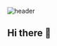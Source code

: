 ![header](https://capsule-render.vercel.app/api?type=wave&color=auto&height=300&section=header&text=Hello%20world!&fontSize=90)
## Hi there 👋



<!--
**Jeon-Jiho/Jeon-jiho** is a ✨ _special_ ✨ repository because its `README.md` (this file) appears on your GitHub profile.

Here are some ideas to get you started:

- 🔭 I’m currently working on ...
- 🌱 I’m currently learning ...
- 👯 I’m looking to collaborate on ...
- 🤔 I’m looking for help with ...
- 💬 Ask me about ...
- 📫 How to reach me: ...
- 😄 Pronouns: ...
- ⚡ Fun fact: ...
-->
